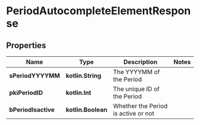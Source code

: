 
# PeriodAutocompleteElementResponse

## Properties
Name | Type | Description | Notes
------------ | ------------- | ------------- | -------------
**sPeriodYYYYMM** | **kotlin.String** | The YYYYMM of the Period | 
**pkiPeriodID** | **kotlin.Int** | The unique ID of the Period | 
**bPeriodIsactive** | **kotlin.Boolean** | Whether the Period is active or not | 



